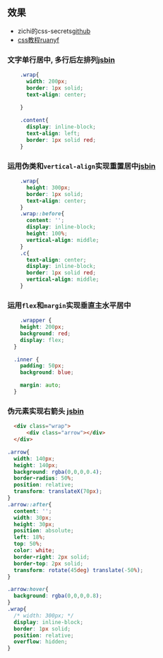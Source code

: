 ## 效果


- zichi的css-secrets[github](https://github.com/hanzichi/css-secrets)
- [css教程ruanyf](https://github.com/wangdoc/css-tutorial/tree/master/docs)

### 文字单行居中, 多行后左排列[jsbin](http://js.jirengu.com/filih/2/edit)
```css
	.wrap{
	  width: 200px;
	  border: 1px solid;
	  text-align: center;
	  
	}

	.content{
	  display: inline-block;
	  text-align: left;
	  border: 1px solid red;
	}
```

### 运用伪类和`vertical-align`实现重置居中[jsbin](http://js.jirengu.com/qavof/3/edit)
```css
	.wrap{
	  height: 300px;
	  border: 1px solid;
	  text-align: center;
	}
	.wrap::before{
	  content: '';
	  display: inline-block;
	  height: 100%;
	  vertical-align: middle;
	}
	.c{
	  text-align: center;
	  display: inline-block;
	  border: 1px solid red;
	  vertical-align: middle;
	}
```

### 运用`flex`和`margin`实现垂直主水平居中
```css
	.wrapper {
    height: 200px;
    background: red;
    display: flex;
  }

  .inner {
    padding: 50px;
    background: blue;

    margin: auto;
  }
```

### 伪元素实现右箭头 [jsbin](http://js.jirengu.com/tuzon/3/edit)
```html
  <div class="wrap">
      <div class="arrow"></div>
  </div>
```
```css
.arrow{
  width: 140px;
  height: 140px;
  background: rgba(0,0,0,0.4);
  border-radius: 50%;
  position: relative;
  transform: translateX(70px);
}
.arrow::after{
  content: '';
  width: 30px;
  height: 30px;
  position: absolute;
  left: 18%;
  top: 50%;
  color: white;
  border-right: 2px solid;
  border-top: 2px solid;
  transform: rotate(45deg) translate(-50%);
}

.arrow:hover{
  background: rgba(0,0,0,0.8);
}
.wrap{
  /* width: 300px; */
  display: inline-block;
  border: 1px solid;
  position: relative;
  overflow: hidden;
}
```